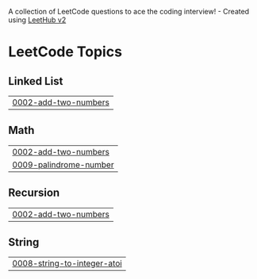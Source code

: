 A collection of LeetCode questions to ace the coding interview! - Created using [LeetHub v2](https://github.com/arunbhardwaj/LeetHub-2.0)
<!---LeetCode Topics Start-->
# LeetCode Topics
## Linked List
|  |
| ------- |
| [0002-add-two-numbers](https://github.com/hebatnigoro/LeetCode/tree/master/0002-add-two-numbers) |
## Math
|  |
| ------- |
| [0002-add-two-numbers](https://github.com/hebatnigoro/LeetCode/tree/master/0002-add-two-numbers) |
| [0009-palindrome-number](https://github.com/hebatnigoro/LeetCode/tree/master/0009-palindrome-number) |
## Recursion
|  |
| ------- |
| [0002-add-two-numbers](https://github.com/hebatnigoro/LeetCode/tree/master/0002-add-two-numbers) |
## String
|  |
| ------- |
| [0008-string-to-integer-atoi](https://github.com/hebatnigoro/LeetCode/tree/master/0008-string-to-integer-atoi) |
<!---LeetCode Topics End-->